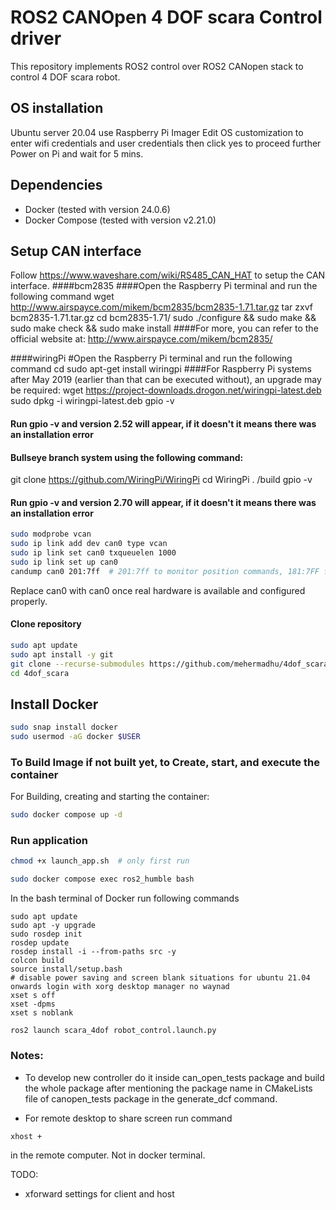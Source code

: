 # ROS2 CANOpen 4 DOF scara Control driver

This repository implements ROS2 control over ROS2 CANopen stack to control
4 DOF scara robot.
## OS installation
Ubuntu server 20.04
use Raspberry Pi Imager
Edit OS customization to enter wifi credentials and user credentials then click yes to proceed further
Power on Pi and wait for 5 mins. 

## Dependencies

- Docker (tested with version 24.0.6)
- Docker Compose (tested with version v2.21.0)

## Setup CAN interface 

Follow https://www.waveshare.com/wiki/RS485_CAN_HAT to setup the CAN interface.
####bcm2835
####Open the Raspberry Pi terminal and run the following command
wget http://www.airspayce.com/mikem/bcm2835/bcm2835-1.71.tar.gz
tar zxvf bcm2835-1.71.tar.gz 
cd bcm2835-1.71/
sudo ./configure && sudo make && sudo make check && sudo make install
####For more, you can refer to the official website at: http://www.airspayce.com/mikem/bcm2835/

####wiringPi
#Open the Raspberry Pi terminal and run the following command
cd
sudo apt-get install wiringpi
####For Raspberry Pi systems after May 2019 (earlier than that can be executed without), an upgrade may be required:
wget https://project-downloads.drogon.net/wiringpi-latest.deb
sudo dpkg -i wiringpi-latest.deb
gpio -v
#### Run gpio -v and version 2.52 will appear, if it doesn't it means there was an installation error

#### Bullseye branch system using the following command:
git clone https://github.com/WiringPi/WiringPi
cd WiringPi
. /build
gpio -v
#### Run gpio -v and version 2.70 will appear, if it doesn't it means there was an installation error

```bash
sudo modprobe vcan
sudo ip link add dev can0 type vcan
sudo ip link set can0 txqueuelen 1000
sudo ip link set up can0
candump can0 201:7ff  # 201:7ff to monitor position commands, 181:7FF for feedback
```
Replace can0 with can0 once real hardware is available and configured properly.

#### Clone repository
```bash
sudo apt update
sudo apt install -y git
git clone --recurse-submodules https://github.com/mehermadhu/4dof_scara.git
cd 4dof_scara

```

## Install Docker
```bash
sudo snap install docker
sudo usermod -aG docker $USER

```
### To Build Image if not built yet, to Create, start, and execute the container

For Building, creating and starting the container:

```bash
sudo docker compose up -d
```

### Run application

```bash
chmod +x launch_app.sh  # only first run

sudo docker compose exec ros2_humble bash
```
In the bash terminal of Docker run following commands
```
sudo apt update
sudo apt -y upgrade
sudo rosdep init 
rosdep update
rosdep install -i --from-paths src -y
colcon build
source install/setup.bash
# disable power saving and screen blank situations for ubuntu 21.04 onwards login with xorg desktop manager no waynad
xset s off
xset -dpms
xset s noblank

ros2 launch scara_4dof robot_control.launch.py

```

### Notes:
- To develop new controller do it inside can_open_tests package and build the whole package after mentioning the package name in CMakeLists file of canopen_tests package in the 
generate_dcf command.

- For remote desktop to share screen run command 
```
xhost +
```
in the remote computer. Not in docker terminal. 
 
 TODO:
 - xforward settings for client and host

